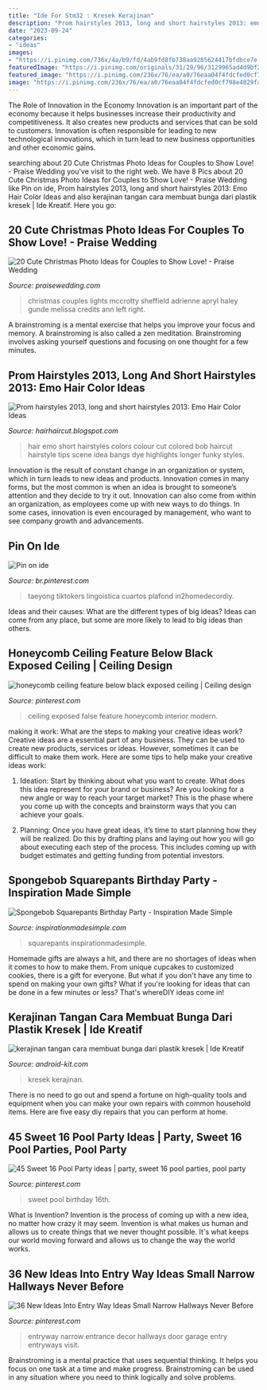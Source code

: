 ```yaml
---
title: "Ide For Stm32 : Kresek Kerajinan"
description: "Prom hairstyles 2013, long and short hairstyles 2013: emo hair color ideas"
date: "2023-09-24"
categories:
- "ideas"
images:
- "https://i.pinimg.com/736x/4a/b9/fd/4ab9fd8fb738aa9285624417bfdbce7e.jpg"
featuredImage: "https://i.pinimg.com/originals/31/29/96/3129965ad4d9bf2c13a0749c8c55ee04.jpg"
featured_image: "https://i.pinimg.com/236x/76/ea/a0/76eaa04f4fdcfed0cf798e4829fa7b96--gorgeous-cakes-sweet-.jpg"
image: "https://i.pinimg.com/236x/76/ea/a0/76eaa04f4fdcfed0cf798e4829fa7b96--gorgeous-cakes-sweet-.jpg"
---
```



The Role of Innovation in the Economy
Innovation is an important part of the economy because it helps businesses increase their productivity and competitiveness. It also creates new products and services that can be sold to customers. Innovation is often responsible for leading to new technological innovations, which in turn lead to new business opportunities and other economic gains.

	

		
searching about 20 Cute Christmas Photo Ideas for Couples to Show Love! - Praise Wedding you've visit to the right web. We have 8 Pics about 20 Cute Christmas Photo Ideas for Couples to Show Love! - Praise Wedding like Pin on ide, Prom hairstyles 2013, long and short hairstyles 2013: Emo Hair Color Ideas and also kerajinan tangan cara membuat bunga dari plastik kresek | Ide Kreatif. Here you go:
		
    
## 20 Cute Christmas Photo Ideas For Couples To Show Love! - Praise Wedding

<img loading=lazy src="https://www.praisewedding.com/wp-content/uploads/2014/12/christmaslover03-lights.jpg" onerror="this.onerror=null;this.src='https://tse2.mm.bing.net/th?id=OIP.PRfEUpryXrZCplv3Y1nXygHaPe&amp;pid=15.1';" alt="20 Cute Christmas Photo Ideas for Couples to Show Love! - Praise Wedding">

_Source: praisewedding.com_

>christmas couples lights mccrotty sheffield adrienne apryl haley gunde melissa credits ann left right. 

	

A brainstroming is a mental exercise that helps you improve your focus and memory. A brainstroming is also called a zen meditation. Brainstroming involves asking yourself questions and focusing on one thought for a few minutes.

    
## Prom Hairstyles 2013, Long And Short Hairstyles 2013: Emo Hair Color Ideas

<img loading=lazy src="http://1.bp.blogspot.com/-BdyFpyCvb0c/UPpco2EFEHI/AAAAAAAACl0/jmovdsrYDLI/s1600/Emo+Hair+Color+Ideas+4.jpg" onerror="this.onerror=null;this.src='https://tse3.mm.bing.net/th?id=OIP.ntcue_N01ZKowGU1L35Q7AHaJ4&amp;pid=15.1';" alt="Prom hairstyles 2013, long and short hairstyles 2013: Emo Hair Color Ideas">

_Source: hairhaircut.blogspot.com_

>hair emo short hairstyles colors colour cut colored bob haircut hairstyle tips scene idea bangs dye highlights longer funky styles. 

	

Innovation is the result of constant change in an organization or system, which in turn leads to new ideas and products. Innovation comes in many forms, but the most common is when an idea is brought to someone’s attention and they decide to try it out. Innovation can also come from within an organization, as employees come up with new ways to do things. In some cases, innovation is even encouraged by management, who want to see company growth and advancements.

    
## Pin On Ide

<img loading=lazy src="https://i.pinimg.com/736x/90/12/92/9012920785b053aa8b7615a338fee687.jpg" onerror="this.onerror=null;this.src='https://tse1.mm.bing.net/th?id=OIP.ISSJ8OAuVfRCbd9FhhIzigHaE6&amp;pid=15.1';" alt="Pin on ide">

_Source: br.pinterest.com_

>taeyong tiktokers lingoistica cuartos plafond in2homedecordiy. 

	

Ideas and their causes: What are the different types of big ideas?
Ideas can come from any place, but some are more likely to lead to big ideas than others.

    
## Honeycomb Ceiling Feature Below Black Exposed Ceiling | Ceiling Design

<img loading=lazy src="https://i.pinimg.com/736x/4a/b9/fd/4ab9fd8fb738aa9285624417bfdbce7e.jpg" onerror="this.onerror=null;this.src='https://tse4.mm.bing.net/th?id=OIP.ODA4877nWDjBIdupqtHGKwHaJ4&amp;pid=15.1';" alt="honeycomb ceiling feature below black exposed ceiling | Ceiling design">

_Source: pinterest.com_

>ceiling exposed false feature honeycomb interior modern. 

	

making it work: What are the steps to making your creative ideas work?
Creative ideas are a essential part of any business. They can be used to create new products, services or ideas. However, sometimes it can be difficult to make them work. Here are some tips to help make your creative ideas work:
1. Ideation: Start by thinking about what you want to create. What does this idea represent for your brand or business? Are you looking for a new angle or way to reach your target market? This is the phase where you come up with the concepts and brainstorm ways that you can achieve your goals.

2. Planning: Once you have great ideas, it’s time to start planning how they will be realized. Do this by drafting plans and laying out how you will go about executing each step of the process. This includes coming up with budget estimates and getting funding from potential investors.


    
## Spongebob Squarepants Birthday Party - Inspiration Made Simple

<img loading=lazy src="https://www.inspirationmadesimple.com/wp-content/uploads/2016/05/spongebob-birthday-cake-666x1000.jpg" onerror="this.onerror=null;this.src='https://tse2.mm.bing.net/th?id=OIP.wWgfE5K3WKwVk40i6PRq5AHaLH&amp;pid=15.1';" alt="Spongebob Squarepants Birthday Party - Inspiration Made Simple">

_Source: inspirationmadesimple.com_

>squarepants inspirationmadesimple. 

	

Homemade gifts are always a hit, and there are no shortages of ideas when it comes to how to make them. From unique cupcakes to customized cookies, there is a gift for everyone. But what if you don't have any time to spend on making your own gifts? What if you're looking for ideas that can be done in a few minutes or less? That's whereDIY ideas come in!

    
## Kerajinan Tangan Cara Membuat Bunga Dari Plastik Kresek | Ide Kreatif

<img loading=lazy src="https://android-kit.com/news/wp-content/uploads/2019/12/1575488260_maxresdefault-800x445.jpg" onerror="this.onerror=null;this.src='https://tse2.mm.bing.net/th?id=OIP.vLwrQAKlnZOP7nDedoHTZgHaEH&amp;pid=15.1';" alt="kerajinan tangan cara membuat bunga dari plastik kresek | Ide Kreatif">

_Source: android-kit.com_

>kresek kerajinan. 

	

There is no need to go out and spend a fortune on high-quality tools and equipment when you can make your own repairs with common household items. Here are five easy diy repairs that you can perform at home.

    
## 45 Sweet 16 Pool Party Ideas | Party, Sweet 16 Pool Parties, Pool Party

<img loading=lazy src="https://i.pinimg.com/236x/76/ea/a0/76eaa04f4fdcfed0cf798e4829fa7b96--gorgeous-cakes-sweet-.jpg" onerror="this.onerror=null;this.src='https://tse4.mm.bing.net/th?id=OIP.I39_GzKADr7npuGKlB4bnAAAAA&amp;pid=15.1';" alt="45 Sweet 16 Pool Party ideas | party, sweet 16 pool parties, pool party">

_Source: pinterest.com_

>sweet pool birthday 16th. 

	

What is Invention?
Invention is the process of coming up with a new idea, no matter how crazy it may seem. Invention is what makes us human and allows us to create things that we never thought possible. It's what keeps our world moving forward and allows us to change the way the world works.

    
## 36 New Ideas Into Entry Way Ideas Small Narrow Hallways Never Before

<img loading=lazy src="https://i.pinimg.com/originals/31/29/96/3129965ad4d9bf2c13a0749c8c55ee04.jpg" onerror="this.onerror=null;this.src='https://tse2.mm.bing.net/th?id=OIP.mOuOL_pVUNNGViOcw2MMrgHaLG&amp;pid=15.1';" alt="36 New Ideas Into Entry Way Ideas Small Narrow Hallways Never Before">

_Source: pinterest.com_

>entryway narrow entrance decor hallways door garage entry entryways visit. 

	

Brainstroming is a mental practice that uses sequential thinking. It helps you focus on one task at a time and make progress. Brainstroming can be used in any situation where you need to think logically and solve problems.

